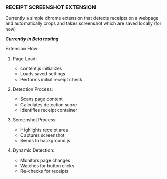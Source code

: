 ### RECEIPT SCREENSHOT EXTENSION ###

Currently a simple chrome extension that detects receipts on a webpage and automatically crops and takes screenshot which are saved locally (for now)

***Currently in Beta testing***

Extension Flow

1. Page Load:
   - content.js initializes
   - Loads saved settings
   - Performs initial receipt check

2. Detection Process:
   - Scans page content
   - Calculates detection score
   - Identifies receipt container

3. Screenshot Process:
   - Highlights receipt area
   - Captures screenshot
   - Sends to background.js

4. Dynamic Detection:
   - Monitors page changes
   - Watches for button clicks
   - Re-checks for receipts

